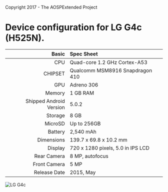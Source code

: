 Copyright 2017 - The AOSPExtended Project

Device configuration for LG G4c (H525N).
=====================================

Basic   | Spec Sheet
-------:|:-------------------------
CPU     | Quad-core 1.2 GHz Cortex-A53
CHIPSET | Qualcomm MSM8916 Snapdragon 410
GPU     | Adreno 306
Memory  | 1 GB RAM
Shipped Android Version | 5.0.2
Storage | 8 GB
MicroSD | Up to 256GB
Battery | 2,540 mAh
Dimensions | 139.7 x 69.8 x 10.2 mm
Display | 720 x 1280 pixels, 5.0 in IPS LCD
Rear Camera  | 8 MP, autofocus
Front Camera | 5 MP
Release Date | 2015, May


![LG G4c](http://cdn2.gsmarena.com/vv/pics/lg/lg-g4c-1.jpg "LG G4c")
